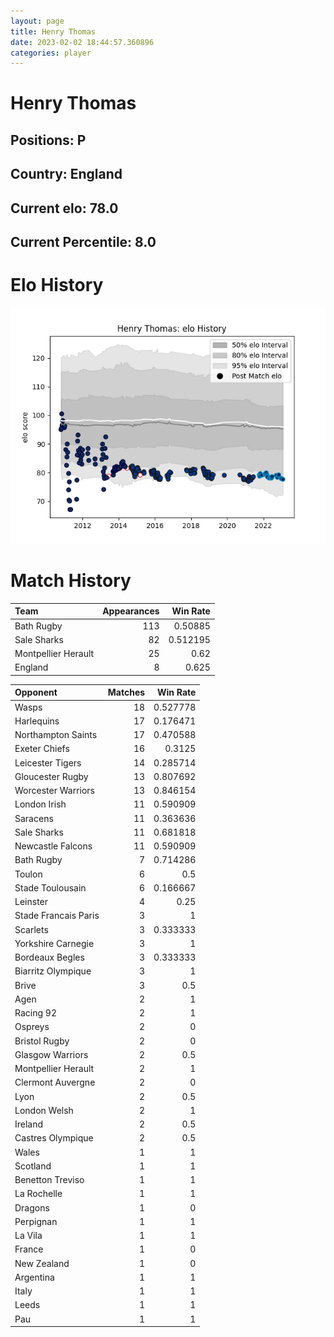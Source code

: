 ```yaml
---  
layout: page  
title: Henry Thomas  
date: 2023-02-02 18:44:57.360896  
categories: player  
---
```

# Henry Thomas

## Positions: P

## Country: England

## Current elo: 78.0

## Current Percentile: 8.0

# Elo History


![elo history](history_HenryThomas.png)
# Match History


| Team                |   Appearances |   Win Rate |
|:--------------------|--------------:|-----------:|
| Bath Rugby          |           113 |   0.50885  |
| Sale Sharks         |            82 |   0.512195 |
| Montpellier Herault |            25 |   0.62     |
| England             |             8 |   0.625    |

| Opponent             |   Matches |   Win Rate |
|:---------------------|----------:|-----------:|
| Wasps                |        18 |   0.527778 |
| Harlequins           |        17 |   0.176471 |
| Northampton Saints   |        17 |   0.470588 |
| Exeter Chiefs        |        16 |   0.3125   |
| Leicester Tigers     |        14 |   0.285714 |
| Gloucester Rugby     |        13 |   0.807692 |
| Worcester Warriors   |        13 |   0.846154 |
| London Irish         |        11 |   0.590909 |
| Saracens             |        11 |   0.363636 |
| Sale Sharks          |        11 |   0.681818 |
| Newcastle Falcons    |        11 |   0.590909 |
| Bath Rugby           |         7 |   0.714286 |
| Toulon               |         6 |   0.5      |
| Stade Toulousain     |         6 |   0.166667 |
| Leinster             |         4 |   0.25     |
| Stade Francais Paris |         3 |   1        |
| Scarlets             |         3 |   0.333333 |
| Yorkshire Carnegie   |         3 |   1        |
| Bordeaux Begles      |         3 |   0.333333 |
| Biarritz Olympique   |         3 |   1        |
| Brive                |         3 |   0.5      |
| Agen                 |         2 |   1        |
| Racing 92            |         2 |   1        |
| Ospreys              |         2 |   0        |
| Bristol Rugby        |         2 |   0        |
| Glasgow Warriors     |         2 |   0.5      |
| Montpellier Herault  |         2 |   1        |
| Clermont Auvergne    |         2 |   0        |
| Lyon                 |         2 |   0.5      |
| London Welsh         |         2 |   1        |
| Ireland              |         2 |   0.5      |
| Castres Olympique    |         2 |   0.5      |
| Wales                |         1 |   1        |
| Scotland             |         1 |   1        |
| Benetton Treviso     |         1 |   1        |
| La Rochelle          |         1 |   1        |
| Dragons              |         1 |   0        |
| Perpignan            |         1 |   1        |
| La Vila              |         1 |   1        |
| France               |         1 |   0        |
| New Zealand          |         1 |   0        |
| Argentina            |         1 |   1        |
| Italy                |         1 |   1        |
| Leeds                |         1 |   1        |
| Pau                  |         1 |   1        |